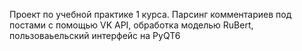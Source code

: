 Проект по учебной практике 1 курса. Парсинг комментариев под постами с помощью VK API, обработка моделью RuBert, пользоваьельский интерфейс на PyQT6
